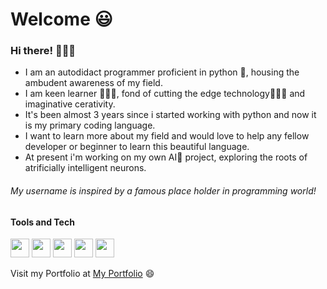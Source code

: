 # Welcome 😃
### Hi there! 🙋🏼‍♂️
* I am an autodidact programmer proficient in python 🐍, housing the ambudent awareness of my field.
* I am keen learner 👨🏼‍🎓, fond of cutting the edge technology👨🏼‍💻 and imaginative cerativity.
* It's been almost 3 years since i started working with python and now it is my primary coding language.
* I want to learn more about my field and would love to help any fellow developer or beginner to learn this beautiful language.
* At present i'm working on my own AI🤖 project, exploring the roots of atrificially intelligent neurons.

###### My username is inspired by a famous place holder in programming world!

#### Tools and Tech
<img src='github.com/foo290/icons/icon(1).ico' width=30px> <img src='github.com/icons/icon(1).png' width=30px> <img src='github.com/icons/icon(2).png' width=30px> <img src='github.com/icons/icon(2).ico' width=30px> <img src='github.com/icons/icon(3).png' width=30px>





Visit my Portfolio at <a href='https://mydigitalprofile.herokuapp.com'>My Portfolio</a> 😄

